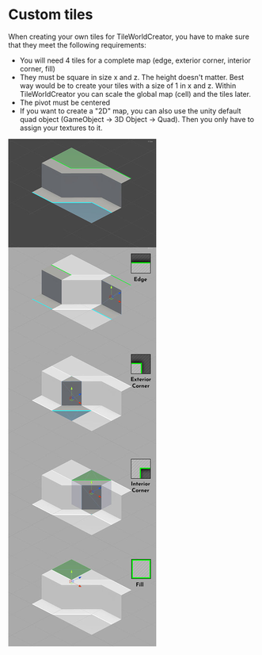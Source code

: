 # Custom tiles

When creating your own tiles for TileWorldCreator, you have to make sure that they meet the following requirements:  

+ You will need 4 tiles for a complete map (edge, exterior corner, interior corner, fill)  
+ They must be square in size x and z. The height doesn't matter. Best way would be to create your tiles with a size of 1 in x and z. Within TileWorldCreator you can scale the global map (cell) and the tiles later.  
+ The pivot must be centered  
+ If you want to create a "2D" map, you can also use the unity default quad object (GameObject -> 3D Object -> Quad). Then you only have to assign your textures to it.

![requirements](img/tilesrequirements.png)
